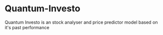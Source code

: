 # Quantum-Investo
Quantum Investo is an stock analyser and price predictor model based on it's past performance

